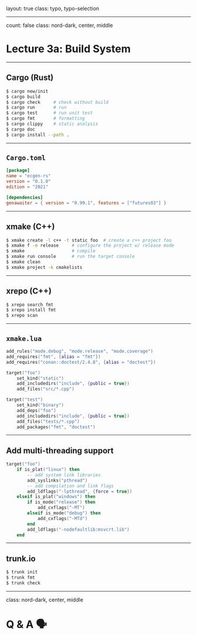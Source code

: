 layout: true
class: typo, typo-selection

---

count: false
class: nord-dark, center, middle

# Lecture 3a: Build System

---

## Cargo (Rust)

```bash
$ cargo new/init
$ cargo build 
$ cargo check     # check without build
$ cargo run       # run
$ cargo test      # run unit test
$ cargo fmt       # formatting
$ cargo clippy    # static analysis
$ cargo doc
$ cargo install --path .
```

---

## `Cargo.toml`

```toml
[package]
name = "ecgen-rs"
version = "0.1.0"
edition = "2021"

[dependencies]
genawaiter = { version = "0.99.1", features = ["futures03"] }
```

---

## xmake (C++)

```bash
$ xmake create -l c++ -t static foo  # create a c++ project foo
$ xmake f -m release     # configure the project w/ release mode
$ xmake                  # compile
$ xmake run console      # run the target console
$ xmake clean
$ xmake project -k cmakelists
```

---

## xrepo (C++)

```bash
$ xrepo search fmt
$ xrepo install fmt
$ xrepo scan
```
---

## `xmake.lua`

```lua
add_rules("mode.debug", "mode.release", "mode.coverage")
add_requires("fmt", {alias = "fmt"})
add_requires("conan::doctest/2.4.8", {alias = "doctest"})

target("foo")
    set_kind("static")
    add_includedirs("include", {public = true})
    add_files("src/*.cpp")

target("test")
    set_kind("binary")
    add_deps("foo")
    add_includedirs("include", {public = true})
    add_files("tests/*.cpp")
    add_packages("fmt", "doctest")
```

---

## Add multi-threading support

```lua
target("foo")
    if is_plat("linux") then
        -- add system link libraries
        add_syslinks("pthread")
        -- add compilation and link flags
        add_ldflags("-lpthread", {force = true})
    elseif is_plat("windows") then
        if is_mode("release") then
            add_cxflags("-MT")
        elseif is_mode("debug") then
            add_cxflags("-MTd")
        end
        add_ldflags("-nodefaultlib:msvcrt.lib")
    end
```

---

## trunk.io

```bash
$ trunk init
$ trunk fmt
$ trunk check
```

---

class: nord-dark, center, middle

# Q & A 🗣️
